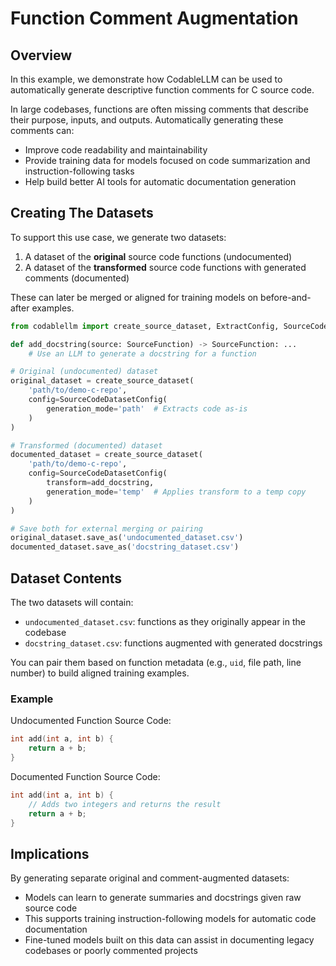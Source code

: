 # Function Comment Augmentation

## Overview

In this example, we demonstrate how CodableLLM can be used to automatically generate descriptive function comments for C source code.

In large codebases, functions are often missing comments that describe their purpose, inputs, and outputs. Automatically generating these comments can:

- Improve code readability and maintainability  
- Provide training data for models focused on code summarization and instruction-following tasks  
- Help build better AI tools for automatic documentation generation

## Creating The Datasets

To support this use case, we generate two datasets:

1. A dataset of the **original** source code functions (undocumented)
2. A dataset of the **transformed** source code functions with generated comments (documented)

These can later be merged or aligned for training models on before-and-after examples.

```python
from codablellm import create_source_dataset, ExtractConfig, SourceCodeDatasetConfig, SourceCodeDataset

def add_docstring(source: SourceFunction) -> SourceFunction: ...
    # Use an LLM to generate a docstring for a function

# Original (undocumented) dataset
original_dataset = create_source_dataset(
    'path/to/demo-c-repo',
    config=SourceCodeDatasetConfig(
        generation_mode='path'  # Extracts code as-is
    )
)

# Transformed (documented) dataset
documented_dataset = create_source_dataset(
    'path/to/demo-c-repo',
    config=SourceCodeDatasetConfig(
        transform=add_docstring,
        generation_mode='temp'  # Applies transform to a temp copy
    )
)

# Save both for external merging or pairing
original_dataset.save_as('undocumented_dataset.csv')
documented_dataset.save_as('docstring_dataset.csv')
```

## Dataset Contents

The two datasets will contain:

- `undocumented_dataset.csv`: functions as they originally appear in the codebase
- `docstring_dataset.csv`: functions augmented with generated docstrings

You can pair them based on function metadata (e.g., `uid`, file path, line number) to build aligned training examples.

### Example

Undocumented Function Source Code:

```c
int add(int a, int b) {
    return a + b;
}
```

Documented Function Source Code:

```c
int add(int a, int b) {
    // Adds two integers and returns the result
    return a + b;
}
```

## Implications

By generating separate original and comment-augmented datasets:

- Models can learn to generate summaries and docstrings given raw source code
- This supports training instruction-following models for automatic code documentation
- Fine-tuned models built on this data can assist in documenting legacy codebases or poorly commented projects

